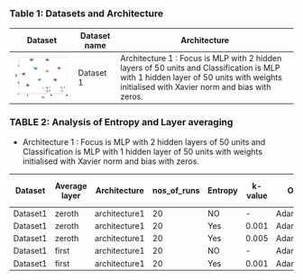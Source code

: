 ### Table 1: Datasets and Architecture
| Dataset | Dataset name | Architecture |
|---------|--------------|---------------|
|<img src= ./plots/dataset1.JPG width="300"> | Dataset 1 | Architecture 1 : Focus is MLP with 2 hidden layers of 50 units and Classification is MLP with 1 hidden layer of 50 units with weights initialised with Xavier norm and bias with zeros. |

### TABLE 2:  Analysis of Entropy and Layer averaging

- Architecture 1 : Focus is MLP with 2 hidden layers of 50 units and Classification is MLP with 1 hidden layer of 50 units with weights initialised with Xavier norm and bias with zeros.

| Dataset | Average layer | Architecture | nos_of_runs | Entropy | k-value | Optimizer | avg Acc | avg FTPT | best runs | avg best Acc | avg best FTPT | 
|---------|---------------|--------------|-------------|---------|--------|--------|----------|-----------|--------------|---------------|-------------|
| Dataset1 | zeroth  | architecture1 | 20 | NO    | -     | Adam(lr=0.001) | 99.98 | 87.02 | 6  | 100   | 100   |
| Dataset1 | zeroth  | architecture1 | 20 | Yes   | 0.001 | Adam(lr=0.001) | 99.99 | 89.68 | 9  | 100   | 100   |
| Dataset1 | zeroth  | architecture1 | 20 | Yes   | 0.005 | Adam(lr=0.001) | 90.73 | 82.93 | 15 | 100   | 100   |
| Dataset1 | first   | architecture1 | 20 | NO    | -     | Adam(lr=0.001) | 99.90 | 73.79 | 0  | -     | -     |
| Dataset1 | first   | architecture1 | 20 | Yes   | 0.001 | Adam(lr=0.001) | 99.99 | 85.70 | 9  | 99.99 | 97.65 |





























